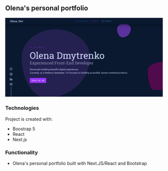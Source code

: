 ## Olena's personal portfolio

![demo](https://github.com/olenadm/Olena-React-Portfolio/blob/dcf8aadb36ba397c5c6c00671f7a24b3e17259ac/public/img/home.jpg)

### Technologies
Project is created with:
* Boostrap 5
* React 
* Next.js

### Functionality
*  Olena's personal portfolio built with Next.JS/React and Bootstrap







